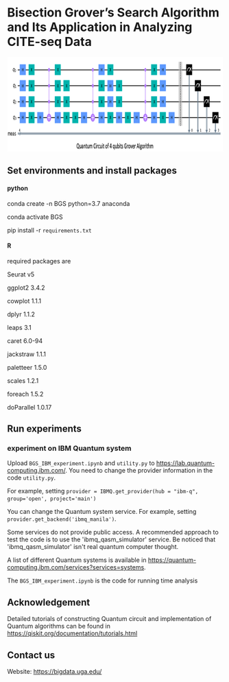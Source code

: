 # Bisection Grover’s Search Algorithm  and Its Application in Analyzing CITE-seq Data

<img src="circuit_example.png" width="1080" height="220" />

## Set environments and install packages

#### python

conda create -n BGS python=3.7 anaconda

conda activate BGS

pip install -r `requirements.txt` 

#### R

required packages are 

Seurat v5

ggplot2 3.4.2

cowplot 1.1.1

dplyr 1.1.2

leaps 3.1

caret 6.0-94

jackstraw 1.1.1

paletteer 1.5.0

scales 1.2.1

foreach 1.5.2

doParallel 1.0.17



## Run experiments

### experiment on IBM Quantum system

Upload `BGS_IBM_experiment.ipynb` and `utility.py` to https://lab.quantum-computing.ibm.com/. You need to change the provider information in the code `utility.py`.

For example, setting `provider = IBMQ.get_provider(hub = "ibm-q", group='open', project='main')`

You can change the Quantum system service. For example, setting `provider.get_backend('ibmq_manila')`.

Some services do not provide public access. A recommended approach to test the code is to use the 'ibmq_qasm_simulator' service. Be noticed that 'ibmq_qasm_simulator' isn't real quantum computer thought.

A list of different Quantum systems is available in https://quantum-computing.ibm.com/services?services=systems.

The `BGS_IBM_experiment.ipynb` is the code for running time analysis


## Acknowledgement

Detailed tutorials of constructing Quantum circuit and implementation of Quantum algorithms can be found in https://qiskit.org/documentation/tutorials.html

## Contact us

Website: https://bigdata.uga.edu/
